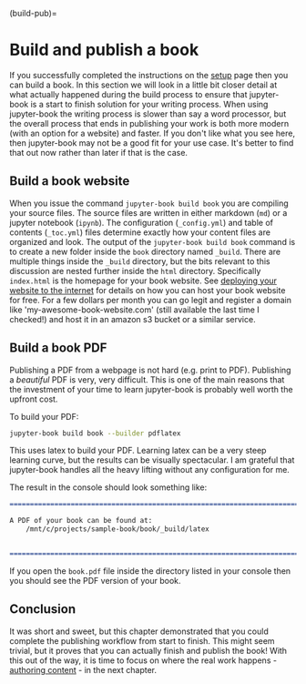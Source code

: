 (build-pub)=
# Build and publish a book

If you successfully completed the instructions on the [setup](setup) page then you can build a book. In this section we will look in a little bit closer detail at what actually happened during the build process to ensure that jupyter-book is a start to finish solution for your writing process. When using jupyter-book the writing process is slower than say a word processor, but the overall process that ends in publishing your work is both more modern (with an option for a website) and faster. If you don't like what you see here, then jupyter-book may not be a good fit for your use case. It's better to find that out now rather than later if that is the case.

## Build a book website
When you issue the command `jupyter-book build book` you are compiling your source files. The source files are written in either markdown (`md`) or a jupyter notebook (`ipynb`).  The configuration (`_config.yml`) and table of contents (`_toc.yml`) files determine exactly how your content files are organized and look. The output of the `jupyter-book build book` command is to create a new folder inside the `book` directory named `_build`. There are multiple things inside the `_build` directory, but the bits relevant to this discussion are nested further inside the `html` directory. Specifically `index.html` is the homepage for your book website. See [deploying your website to the internet](gh-actions) for details on how you can host your book website for free. For a few dollars per month you can go legit and register a domain like 'my-awesome-book-website.com' (still available the last time I checked!) and host it in an amazon s3 bucket or a similar service.

## Build a book PDF
Publishing a PDF from a webpage is not hard (e.g. print to PDF). Publishing a *beautiful* PDF is very, very difficult. This is one of the main reasons that the investment of your time to learn jupyter-book is probably well worth the upfront cost. 

To build your PDF: 

```bash
jupyter-book build book --builder pdflatex
```

This uses latex to build your PDF. Learning latex can be a very steep learning curve, but the results can be visually spectacular. I am grateful that jupyter-book handles all the heavy lifting without any configuration for me.

The result in the console should look something like:

```md
===============================================================================

A PDF of your book can be found at:
    /mnt/c/projects/sample-book/book/_build/latex


===============================================================================
```

If you open the `book.pdf` file inside the directory listed in your console then you should see the PDF version of your book. 

## Conclusion
It was short and sweet, but this chapter demonstrated that you could complete the publishing workflow from start to finish. This might seem trivial, but it proves that you can actually finish and publish the book! With this out of the way, it is time to focus on where the real work happens - [authoring content](content) - in the next chapter.